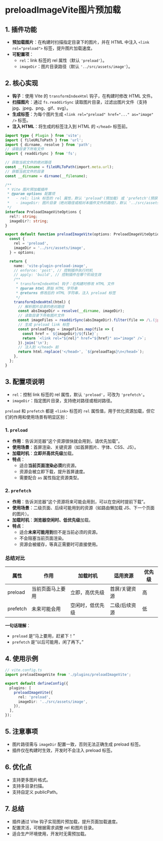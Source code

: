 # preloadImageVite图片预加载

## 1. **插件功能**

+ **预加载图片**：在构建时扫描指定目录下的图片，并在 HTML 中注入 `<link rel="preload">` 标签，提升图片加载速度。
+ **可配置项**：
  - `rel`：link 标签的 rel 属性（默认 `'preload'`）。
  - `imageDir`：图片目录路径（默认 `'../src/assets/image'`）。

## 2. **核心实现**

+ **钩子**：使用 Vite 的 `transformIndexHtml` 钩子，在构建时修改 HTML 文件。
+ **扫描图片**：通过 `fs.readdirSync` 读取图片目录，过滤出图片文件（支持 jpg、jpeg、png、gif、svg）。
+ **生成标签**：为每个图片生成 `<link rel="preload" href="..." as="image" />` 标签。
+ **注入 HTML**：将生成的标签注入到 HTML 的 `</head>` 标签前。

```typescript
import type { Plugin } from 'vite';
import { fileURLToPath } from 'url';
import { dirname, resolve } from 'path';
// 读取目录下所有文件
import { readdirSync } from 'fs';

// 获取当前文件的绝对路径
const __filename = fileURLToPath(import.meta.url);
// 获取当前文件的目录
const __dirname = dirname(__filename);

/**
 * Vite 图片预加载插件
 * @param options 配置项
 *   - rel: link 标签的 rel 属性，默认 'preload'(预加载) 或 'prefetch'(预获取)
 *   - imageDir: 图片目录（绝对路径或相对本插件文件的路径），默认 '../src/assets/image'
 */
interface PreloadImageViteOptions {
  rel?: string;
  imageDir?: string;
}

export default function preloadImageVite(options: PreloadImageViteOptions = {}): Plugin {
  const {
    rel = 'preload',
    imageDir = '../src/assets/image',
  } = options;

  return {
    name: 'vite-plugin-preload-image',
    // enforce: 'post', // 控制插件执行时机
    // apply: 'build', // 控制插件在哪个阶段生效
    /**
     * transformIndexHtml 钩子：在构建时修改 HTML 文件
     * @param html 原始 HTML 字符串
     * @returns 修改后的 HTML 字符串，注入 preload 标签
     */
    transformIndexHtml(html) {
      // 解析图片目录的绝对路径
      const absImageDir = resolve(__dirname, imageDir);
      // 读取目录下所有图片文件
      const imageFiles = readdirSync(absImageDir).filter(file => /\.(jpg|jpeg|png|gif|svg|webp)$/i.test(file));
      // 生成 preload link 标签
      const preloadTags = imageFiles.map(file => {
        const href = `${imageDir}/${file}`;
        return `<link rel="${rel}" href="${href}" as="image" />`;
      }).join('\n');
      // 注入到 </head> 前
      return html.replace('</head>', `${preloadTags}\n</head>`);
    },
  };
}

```
## 3. **配置项说明**

+ `rel`：控制 link 标签的 rel 属性，默认 `'preload'`，可改为 `'prefetch'`。
+ `imageDir`：指定图片目录，支持绝对路径或相对路径。

`preload` 和 `prefetch` 都是 `<link>` 标签的 `rel` 属性值，用于优化资源加载，但它们的作用和使用场景有明显区别：

### 1. `preload`

+ **作用**：告诉浏览器“这个资源很快就会用到，请优先加载”。
+ **使用场景**：首屏渲染、关键资源（如首屏图片、字体、CSS、JS）。
+ **加载时机**：**立即并高优先级**加载。
+ **特点**：
  - 适合**当前页面渲染必须**的资源。
  - 资源会被立即下载，提升首屏速度。
  - 需要配合 `as` 属性指定资源类型。

### 2. `prefetch`

+ **作用**：告诉浏览器“这个资源将来可能会用到，可以在空闲时提前下载”。
+ **使用场景**：二级页面、后续可能用到的资源（如路由懒加载 JS、下一个页面的图片）。
+ **加载时机**：**浏览器空闲时、低优先级**加载。
+ **特点**：
  - 适合**未来可能用到**但不是当前必须的资源。
  - 不会阻塞当前页面渲染。
  - 资源会被缓存，等真正需要时可直接使用。

### 总结对比

| 属性     | 作用             | 加载时机         | 适用资源      | 优先级 |
| -------- | ---------------- | ---------------- | ------------- | ------ |
| preload  | 当前页面马上要用 | 立即，高优先级   | 首屏/关键资源 | 高     |
| prefetch | 未来可能会用     | 空闲时，低优先级 | 二级/后续资源 | 低     |

**一句话理解**：  

+ `preload` 是“马上要用，赶紧下！”  
+ `prefetch` 是“以后可能用，闲了再下。”

## 4. **使用示例**

```typescript
// vite.config.ts
import preloadImageVite from './plugins/preloadImageVite';

export default defineConfig({
  plugins: [
    preloadImageVite({
      rel: 'preload',
      imageDir: '../src/assets/image',
    }),
  ],
});
```

## 5. **注意事项**

+ 图片路径需与 `imageDir` 配置一致，否则无法正确生成 preload 标签。
+ 插件仅在构建时生效，开发时不会注入 preload 标签。

## 6. **优化点**

+ 支持更多图片格式。
+ 支持多目录扫描。
+ 支持自定义 publicPath。

## 7. **总结**

+ 插件通过 Vite 钩子实现图片预加载，提升页面加载速度。
+ 配置灵活，可根据需求调整 rel 和图片目录。
+ 适合生产环境使用，开发时无需预加载。


